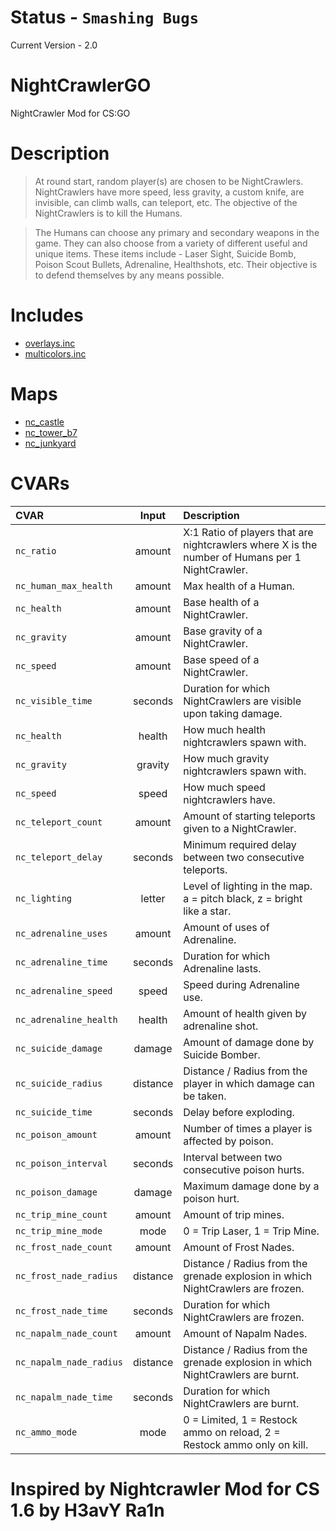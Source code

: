 # Status - `Smashing Bugs`
Current Version - 2.0

# NightCrawlerGO
NightCrawler Mod for CS:GO

# Description

> At round start, random player(s) are chosen to be NightCrawlers. NightCrawlers have more speed, less gravity, a custom knife, are invisible, can climb walls, can teleport, etc. The objective of the NightCrawlers is to kill the Humans.

> The Humans can choose any primary and secondary weapons in the game. They can also choose from a variety of different useful and unique items. These items include - Laser Sight, Suicide Bomb, Poison Scout Bullets, Adrenaline, Healthshots, etc. Their objective is to defend themselves by any means possible.

# Includes
- [overlays.inc](https://github.com/shanapu/overlays.inc)
- [multicolors.inc](https://github.com/Bara/Multi-Colors/)

# Maps
- [nc_castle](https://steamcommunity.com/sharedfiles/filedetails/?id=3009059772)
- [nc_tower_b7](https://steamcommunity.com/sharedfiles/filedetails/?id=3016518308)
- [nc_junkyard](https://steamcommunity.com/sharedfiles/filedetails/?id=3020018048)

# CVARs

| CVAR | Input | Description |
|:--- |:---:|:--- |
| `nc_ratio` | amount | X:1 Ratio of players that are nightcrawlers where X is the number of Humans per 1 NightCrawler.
| `nc_human_max_health` | amount | Max health of a Human.
| `nc_health` | amount | Base health of a NightCrawler.
| `nc_gravity` | amount | Base gravity of a NightCrawler.
| `nc_speed` | amount | Base speed of a NightCrawler.
| `nc_visible_time` | seconds | Duration for which NightCrawlers are visible upon taking damage.
| `nc_health` | health | How much health nightcrawlers spawn with.
| `nc_gravity` | gravity | How much gravity nightcrawlers spawn with.
| `nc_speed` | speed | How much speed nightcrawlers have.
| `nc_teleport_count` | amount | Amount of starting teleports given to a NightCrawler.
| `nc_teleport_delay` | seconds | Minimum required delay between two consecutive teleports.
| `nc_lighting` | letter | Level of lighting in the map. a = pitch black, z = bright like a star.
| `nc_adrenaline_uses` | amount | Amount of uses of Adrenaline.
| `nc_adrenaline_time` | seconds | Duration for which Adrenaline lasts.
| `nc_adrenaline_speed` | speed | Speed during Adrenaline use.
| `nc_adrenaline_health` | health | Amount of health given by adrenaline shot.
| `nc_suicide_damage` | damage | Amount of damage done by Suicide Bomber.
| `nc_suicide_radius` | distance | Distance / Radius from the player in which damage can be taken.
| `nc_suicide_time` | seconds | Delay before exploding.
| `nc_poison_amount` | amount | Number of times a player is affected by poison.
| `nc_poison_interval` | seconds | Interval between two consecutive poison hurts.
| `nc_poison_damage` | damage | Maximum damage done by a poison hurt.
| `nc_trip_mine_count` | amount | Amount of trip mines.
| `nc_trip_mine_mode` | mode | 0 = Trip Laser, 1 = Trip Mine.
| `nc_frost_nade_count` | amount | Amount of Frost Nades.
| `nc_frost_nade_radius` | distance | Distance / Radius from the grenade explosion in which NightCrawlers are frozen.
| `nc_frost_nade_time` | seconds | Duration for which NightCrawlers are frozen.
| `nc_napalm_nade_count` | amount | Amount of Napalm Nades.
| `nc_napalm_nade_radius` | distance | Distance / Radius from the grenade explosion in which NightCrawlers are burnt.
| `nc_napalm_nade_time` | seconds | Duration for which NightCrawlers are burnt.
| `nc_ammo_mode` | mode | 0 = Limited, 1 = Restock ammo on reload, 2 = Restock ammo only on kill.


# Inspired by Nightcrawler Mod for CS 1.6 by H3avY Ra1n
